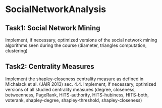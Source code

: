 # SocialNetworkAnalysis

## Task1: Social Network Mining
Implement, if necessary, optimized versions of the social network mining algorithms seen during the course (diameter, triangles computation, clustering) 

## Task2: Centrality Measures
Implement the shapley-closeness centrality measure as defined in Michalack et al. (JAIR 2013) sec. 4.4.
Implement, if necessary, optimized versions of all studied centrality measures (degree, closeness, betweenness, PageRank, HITS-authority, HITS-hubiness, HITS-both, voterank, shapley-degree, shapley-threshold, shapley-closeness) 

